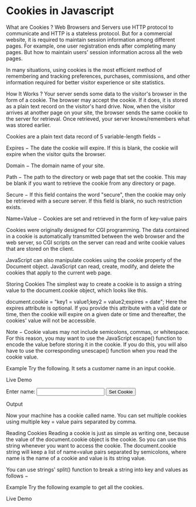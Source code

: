 # Cookies in Javascript

What are Cookies ?
Web Browsers and Servers use HTTP protocol to communicate and HTTP is a stateless protocol. But for a commercial website, it is required to maintain session information among different pages. For example, one user registration ends after completing many pages. But how to maintain users' session information across all the web pages.

In many situations, using cookies is the most efficient method of remembering and tracking preferences, purchases, commissions, and other information required for better visitor experience or site statistics.

How It Works ?
Your server sends some data to the visitor's browser in the form of a cookie. The browser may accept the cookie. If it does, it is stored as a plain text record on the visitor's hard drive. Now, when the visitor arrives at another page on your site, the browser sends the same cookie to the server for retrieval. Once retrieved, your server knows/remembers what was stored earlier.

Cookies are a plain text data record of 5 variable-length fields −

Expires − The date the cookie will expire. If this is blank, the cookie will expire when the visitor quits the browser.

Domain − The domain name of your site.

Path − The path to the directory or web page that set the cookie. This may be blank if you want to retrieve the cookie from any directory or page.

Secure − If this field contains the word "secure", then the cookie may only be retrieved with a secure server. If this field is blank, no such restriction exists.

Name=Value − Cookies are set and retrieved in the form of key-value pairs

Cookies were originally designed for CGI programming. The data contained in a cookie is automatically transmitted between the web browser and the web server, so CGI scripts on the server can read and write cookie values that are stored on the client.

JavaScript can also manipulate cookies using the cookie property of the Document object. JavaScript can read, create, modify, and delete the cookies that apply to the current web page.

Storing Cookies
The simplest way to create a cookie is to assign a string value to the document.cookie object, which looks like this.

document.cookie = "key1 = value1;key2 = value2;expires = date";
Here the expires attribute is optional. If you provide this attribute with a valid date or time, then the cookie will expire on a given date or time and thereafter, the cookies' value will not be accessible.

Note − Cookie values may not include semicolons, commas, or whitespace. For this reason, you may want to use the JavaScript escape() function to encode the value before storing it in the cookie. If you do this, you will also have to use the corresponding unescape() function when you read the cookie value.

Example
Try the following. It sets a customer name in an input cookie.

Live Demo
<html>
   <head>   
      <script type = "text/javascript">
         <!--
            function WriteCookie() {
               if( document.myform.customer.value == "" ) {
                  alert("Enter some value!");
                  return;
               }
               cookievalue = escape(document.myform.customer.value) + ";";
               document.cookie = "name=" + cookievalue;
               document.write ("Setting Cookies : " + "name=" + cookievalue );
            }
         //-->
      </script>      
   </head>

   <body>      
      <form name = "myform" action = "">
         Enter name: <input type = "text" name = "customer"/>
         <input type = "button" value = "Set Cookie" onclick = "WriteCookie();"/>
      </form>   
   </body>
</html>
Output

Now your machine has a cookie called name. You can set multiple cookies using multiple key = value pairs separated by comma.

Reading Cookies
Reading a cookie is just as simple as writing one, because the value of the document.cookie object is the cookie. So you can use this string whenever you want to access the cookie. The document.cookie string will keep a list of name=value pairs separated by semicolons, where name is the name of a cookie and value is its string value.

You can use strings' split() function to break a string into key and values as follows −

Example
Try the following example to get all the cookies.

Live Demo
<html>
   <head>   
      <script type = "text/javascript">
         <!--
            function ReadCookie() {
               var allcookies = document.cookie;
               document.write ("All Cookies : " + allcookies );

               // Get all the cookies pairs in an array
               cookiearray = allcookies.split(';');

               // Now take key value pair out of this array
               for(var i=0; i<cookiearray.length; i++) {
                  name = cookiearray[i].split('=')[0];
                  value = cookiearray[i].split('=')[1];
                  document.write ("Key is : " + name + " and Value is : " + value);
               }
            }
         //-->
      </script>      
   </head>

   <body>     
      <form name = "myform" action = "">
         <p> click the following button and see the result:</p>
         <input type = "button" value = "Get Cookie" onclick = "ReadCookie()"/>
      </form>      
   </body>
</html>
Note − Here length is a method of Array class which returns the length of an array. We will discuss Arrays in a separate chapter. By that time, please try to digest it.


Note − There may be some other cookies already set on your machine. The above code will display all the cookies set on your machine.

Setting Cookies Expiry Date
You can extend the life of a cookie beyond the current browser session by setting an expiration date and saving the expiry date within the cookie. This can be done by setting the ‘expires’ attribute to a date and time.

Example
Try the following example. It illustrates how to extend the expiry date of a cookie by 1 Month.

Live Demo
<html>
   <head>   
      <script type = "text/javascript">
         <!--
            function WriteCookie() {
               var now = new Date();
               now.setMonth( now.getMonth() + 1 );
               cookievalue = escape(document.myform.customer.value) + ";"

               document.cookie = "name=" + cookievalue;
               document.cookie = "expires=" + now.toUTCString() + ";"
               document.write ("Setting Cookies : " + "name=" + cookievalue );
            }
         //-->
      </script>      
   </head>

   <body>
      <form name = "myform" action = "">
         Enter name: <input type = "text" name = "customer"/>
         <input type = "button" value = "Set Cookie" onclick = "WriteCookie()"/>
      </form>      
   </body>
</html>
Output

Deleting a Cookie
Sometimes you will want to delete a cookie so that subsequent attempts to read the cookie return nothing. To do this, you just need to set the expiry date to a time in the past.

Example
Try the following example. It illustrates how to delete a cookie by setting its expiry date to one month behind the current date.

Live Demo
<html>
   <head>   
      <script type = "text/javascript">
         <!--
            function WriteCookie() {
               var now = new Date();
               now.setMonth( now.getMonth() - 1 );
               cookievalue = escape(document.myform.customer.value) + ";"

               document.cookie = "name=" + cookievalue;
               document.cookie = "expires=" + now.toUTCString() + ";"
               document.write("Setting Cookies : " + "name=" + cookievalue );
            }
          //-->
      </script>      
   </head>

   <body>
      <form name = "myform" action = "">
         Enter name: <input type = "text" name = "customer"/>
         <input type = "button" value = "Set Cookie" onclick = "WriteCookie()"/>
      </form>      
   </body>
</html>
Output

# References
https://www.tutorialspoint.com/javascript/javascript_cookies.htm
